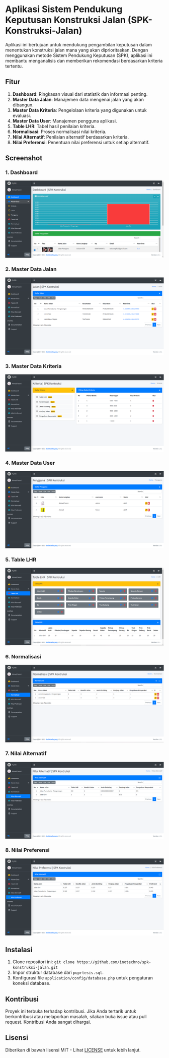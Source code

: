 # Aplikasi Sistem Pendukung Keputusan Konstruksi Jalan (SPK-Konstruksi-Jalan)

Aplikasi ini bertujuan untuk mendukung pengambilan keputusan dalam menentukan konstruksi jalan mana yang akan diprioritaskan. Dengan menggunakan metode Sistem Pendukung Keputusan (SPK), aplikasi ini membantu menganalisis dan memberikan rekomendasi berdasarkan kriteria tertentu.

## Fitur

1. **Dashboard**: Ringkasan visual dari statistik dan informasi penting.
2. **Master Data Jalan**: Manajemen data mengenai jalan yang akan dibangun.
3. **Master Data Kriteria**: Pengelolaan kriteria yang digunakan untuk evaluasi.
4. **Master Data User**: Manajemen pengguna aplikasi.
5. **Table LHR**: Tabel hasil penilaian kriteria.
6. **Normalisasi**: Proses normalisasi nilai kriteria.
7. **Nilai Alternatif**: Penilaian alternatif berdasarkan kriteria.
8. **Nilai Preferensi**: Penentuan nilai preferensi untuk setiap alternatif.

## Screenshot

### 1. Dashboard

![Dashboard](screenshots/dashboard.png)

### 2. Master Data Jalan

![Master Data Jalan](screenshots/master_data_jalan.png)

### 3. Master Data Kriteria

![Master Data Kriteria](screenshots/master_data_kriteria.png)

### 4. Master Data User

![Master Data User](screenshots/master_data_user.png)

### 5. Table LHR

![Table LHR](screenshots/table_lhr.png)

### 6. Normalisasi

![Normalisasi](screenshots/normalisasi.png)

### 7. Nilai Alternatif

![Nilai Alternatif](screenshots/nilai_alternatif.png)

### 8. Nilai Preferensi

![Nilai Preferensi](screenshots/nilai_preferensi.png)

## Instalasi

1. Clone repositori ini: `git clone https://github.com/inotechno/spk-konstruksi-jalan.git`
2. Impor struktur database dari `puprtesis.sql`.
3. Konfigurasi file `application/config/database.php` untuk pengaturan koneksi database.

## Kontribusi

Proyek ini terbuka terhadap kontribusi. Jika Anda tertarik untuk berkontribusi atau melaporkan masalah, silakan buka issue atau pull request. Kontribusi Anda sangat dihargai.

## Lisensi

Diberikan di bawah lisensi MIT - Lihat [LICENSE](LICENSE) untuk lebih lanjut.
